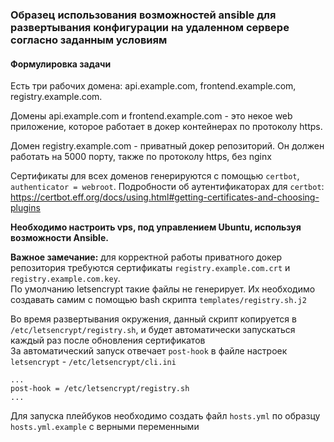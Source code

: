 ### Образец использования возможностей ansible для развертывания конфигурации на удаленном сервере согласно заданным условиям

#### Формулировка задачи

Есть три рабочих домена: api.example.com, frontend.example.com, registry.example.com.  

Домены api.example.com и frontend.example.com - это некое web приложение, которое работает в докер контейнерах по протоколу https. 

Домен registry.example.com - приватный докер репозиторий. Он должен работать на 5000 порту, также по протоколу https, без nginx

Сертификаты для всех доменов генерируются с помощью `certbot`, `authenticator = webroot`. Подробности об аутентификаторах для `certbot`: https://certbot.eff.org/docs/using.html#getting-certificates-and-choosing-plugins

**Необходимо настроить vps, под управлением Ubuntu, используя возможности Ansible.**

**Важное замечание:** для корректной работы приватного докер репозитория требуются сертификаты `registry.example.com.crt` и `registry.example.com.key`.  
По умолчанию letsencrypt такие файлы не генерирует. Их необходимо создавать самим с помощью bash скрипта `templates/registry.sh.j2`

Во время развертывания окружения, данный скрипт копируется в `/etc/letsencrypt/registry.sh`, и будет автоматически запускаться каждый раз после обновления сертификатов  
За автоматический запуск отвечает `post-hook` в файле настроек `letsencrypt` - `/etc/letsencrypt/cli.ini`

```
...
post-hook = /etc/letsencrypt/registry.sh
...
```

Для запуска плейбуков необходимо создать файл `hosts.yml` по образцу `hosts.yml.example` с верными переменными



